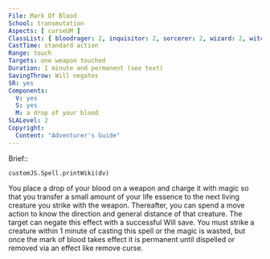 ```yaml
---
File: Mark Of Blood
School: transmutation
Aspects: [ curseUM ]
ClassList: { bloodrager: 2, inquisitor: 2, sorcerer: 2, wizard: 2, witch: 2 }
CastTime: standard action
Range: touch
Targets: one weapon touched
Duration: 1 minute and permanent (see text)
SavingThrow: Will negates
SR: yes
Components:
  V: yes
  S: yes
  M: a drop of your blood
SLALevel: 2
Copyright:
  Content: "Adventurer's Guide"
---
```

Brief:: 

```dataviewjs
customJS.Spell.printWiki(dv)
```

You place a drop of your blood on a weapon and charge it with magic so that you transfer a small amount of your life essence to the next living creature you strike with the weapon. Thereafter, you can spend a move action to know the direction and general distance of that creature. The target can negate this effect with a successful Will save. You must strike a creature within 1 minute of casting this spell or the magic is wasted, but once the mark of blood takes effect it is permanent until dispelled or removed via an effect like remove curse.

